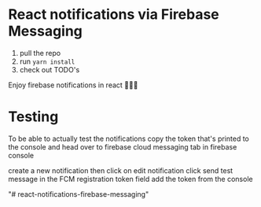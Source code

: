 # React notifications via Firebase Messaging

1. pull the repo 
2. run `yarn install`
3. check out TODO's 

Enjoy firebase notifications in react 
🎉🎉🎉


# Testing
To be able to actually test the notifications copy the token that's printed to the console and head over to
firebase cloud messaging tab in firebase console

create a new notification
then click on edit notification
click send test message
in the FCM registration token field add the token from the console


"# react-notifications-firebase-messaging" 
